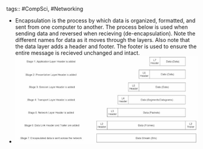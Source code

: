 tags:: #CompSci, #Networking

- Encapsulation is the process by which data is organized, formatted, and sent from one computer to another. The process below is used when sending data and reversed when recieving (de-encapsulation). Note the different names for data as it moves through the layers. Also note that the data layer adds a header and footer. The footer is used to ensure the entire message is recieved unchanged and intact.
- ![Pasted image 20220906155027.png](../assets/Pasted_image_20220906155027_1667587117428_0.png)